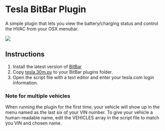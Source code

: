 # Tesla BitBar Plugin

A simple plugin that lets you view the battery/charging status and control the HVAC from your OSX menubar.

![](https://i.imgur.com/XbwiemY.png)

## Instructions
1. Install the latest version of [BitBar](https://github.com/matryer/bitbar/releases/latest)
2. Copy [tesla.30m.py](tesla.30m.py) to your BitBar plugins folder.
3. Open the script file with a text editor and enter your tesla.com login information.

### Note for multiple vehicles
When running the plugin for the first time, your vehicle will show up in the menu named as the last six of your VIN number.  To give your vehicle a human-readable name, edit the VEHICLES array in the script file to match you VIN and chosen name.